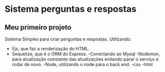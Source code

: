 # Sistema perguntas e respostas

## Meu primeiro projeto


 Sistema Simples para criar perguntas e respostas.
 Utilizando: 
 - Ejs,    que faz a renderização do HTML.
 - Sequelize,  que é o ORM do Express.
 -Conectando ao Mysql
 -Nodemon, para atualização constante das atualizações evitando parar o serviço e rodar de novo.
 -Node, utilizando o node para o back end.
 -css
 -html


